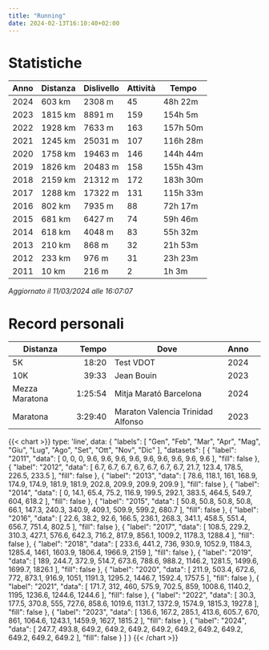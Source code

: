 ```yaml
---
title: "Running"
date: 2024-02-13T16:10:40+02:00
---
```


# Statistiche

| Anno | Distanza | Dislivello | Attività |    Tempo |
|------|----------|------------|----------|----------|
| 2024 |   603 km |     2308 m |       45 |  48h 22m |
| 2023 |  1815 km |     8891 m |      159 | 154h  5m |
| 2022 |  1928 km |     7633 m |      163 | 157h 50m |
| 2021 |  1245 km |    25031 m |      107 | 116h 28m |
| 2020 |  1758 km |    19463 m |      146 | 144h 44m |
| 2019 |  1826 km |    20483 m |      158 | 155h 43m |
| 2018 |  2159 km |    21312 m |      172 | 183h 30m |
| 2017 |  1288 km |    17322 m |      131 | 115h 33m |
| 2016 |   802 km |     7935 m |       88 |  72h 17m |
| 2015 |   681 km |     6427 m |       74 |  59h 46m |
| 2014 |   618 km |     4048 m |       83 |  55h 32m |
| 2013 |   210 km |      868 m |       32 |  21h 53m |
| 2012 |   233 km |      976 m |       31 |  23h 23m |
| 2011 |    10 km |      216 m |        2 |   1h  3m |

_Aggiornato il 11/03/2024 alle 16:07:07_

# Record personali

| Distanza       |   Tempo | Dove                              | Anno |   |
|----------------|--------:|-----------------------------------|------|---|
| 5K             |   18:20 | Test VDOT                         | 2024 |   |
| 10K            |   39:33 | Jean Bouin                        | 2023 |   |
| Mezza Maratona | 1:25:54 | Mitja Marató Barcelona            | 2024 |   |
| Maratona       | 3:29:40 | Maraton Valencia Trinidad Alfonso | 2023 |   |

{{< chart >}}
type: 'line',
data: {
"labels": [
"Gen",
"Feb",
"Mar",
"Apr",
"Mag",
"Giu",
"Lug",
"Ago",
"Set",
"Ott",
"Nov",
"Dic"
],
"datasets": [
{
"label": "2011",
"data": [
0,
0,
0,
9.6,
9.6,
9.6,
9.6,
9.6,
9.6,
9.6,
9.6,
9.6
],
"fill": false
},
{
"label": "2012",
"data": [
6.7,
6.7,
6.7,
6.7,
6.7,
6.7,
6.7,
21.7,
123.4,
178.5,
226.5,
233.5
],
"fill": false
},
{
"label": "2013",
"data": [
78.6,
118.1,
161,
168.9,
174.9,
174.9,
181.9,
181.9,
202.8,
209.9,
209.9,
209.9
],
"fill": false
},
{
"label": "2014",
"data": [
0,
14.1,
65.4,
75.2,
116.9,
199.5,
292.1,
383.5,
464.5,
549.7,
604,
618.2
],
"fill": false
},
{
"label": "2015",
"data": [
50.8,
50.8,
50.8,
50.8,
66.1,
147.3,
240.3,
340.9,
409.1,
509.9,
599.2,
680.7
],
"fill": false
},
{
"label": "2016",
"data": [
22.6,
38.2,
92.6,
166.5,
236.1,
268.3,
341.1,
458.5,
551.4,
656.7,
751.4,
802.5
],
"fill": false
},
{
"label": "2017",
"data": [
108.5,
229.2,
310.3,
427.1,
576.6,
642.3,
716.2,
817.9,
856.1,
1009.2,
1178.3,
1288.4
],
"fill": false
},
{
"label": "2018",
"data": [
233.6,
441.2,
736,
930.9,
1052.9,
1184.3,
1285.4,
1461,
1603.9,
1806.4,
1966.9,
2159
],
"fill": false
},
{
"label": "2019",
"data": [
189,
244.7,
372.9,
514.7,
673.6,
788.6,
988.2,
1146.2,
1281.5,
1499.6,
1699.7,
1826.1
],
"fill": false
},
{
"label": "2020",
"data": [
211.9,
503.4,
672.6,
772,
873.1,
916.9,
1051,
1191.3,
1295.2,
1446.7,
1592.4,
1757.5
],
"fill": false
},
{
"label": "2021",
"data": [
171.7,
312,
460,
575.9,
702.5,
859,
1008.6,
1140.2,
1195,
1236.6,
1244.6,
1244.6
],
"fill": false
},
{
"label": "2022",
"data": [
30.3,
177.5,
370.8,
555,
727.6,
858.6,
1019.6,
1131.7,
1372.9,
1574.9,
1815.3,
1927.8
],
"fill": false
},
{
"label": "2023",
"data": [
136.6,
167.2,
285.1,
413.6,
605.7,
670,
861,
1064.6,
1243.1,
1459.9,
1627,
1815.2
],
"fill": false
},
{
"label": "2024",
"data": [
247.7,
493.8,
649.2,
649.2,
649.2,
649.2,
649.2,
649.2,
649.2,
649.2,
649.2,
649.2
],
"fill": false
}
]
}
{{< /chart >}}
